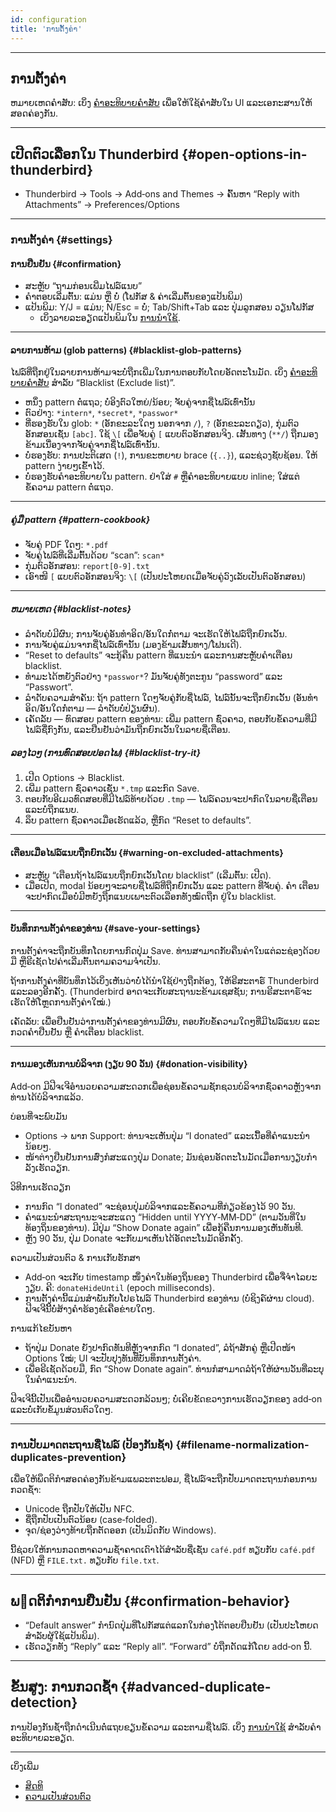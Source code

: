 ```yaml
---
id: configuration
title: 'ການຕັ້ງຄ່າ'
---
```


---

## ການຕັ້ງຄ່າ

ຫມາຍເຫດຄໍາສັບ: ເບິ່ງ [ຄໍາອະທິບາຍຄໍາສັບ](glossary) ເພື່ອໃຫ້ໃຊ້ຄໍາສັບໃນ UI ແລະເອກະສານໃຫ້ສອດຄ່ອງກັນ.

---

## ເປີດຕົວເລືອກໃນ Thunderbird {#open-options-in-thunderbird}

- Thunderbird → Tools → Add‑ons and Themes → ຄົ້ນຫາ “Reply with Attachments” → Preferences/Options

---

### ການຕັ້ງຄ່າ {#settings}

#### ການຢືນຢັນ {#confirmation}

- ສະຫຼັບ “ຖາມກ່ອນເພີ່ມໄຟລ໌ແນບ”
- ຄໍາຕອບເລີ່ມຕົ້ນ: ແມ່ນ ຫຼື ບໍ່ (ໂຟກັສ & ຄ່າເລີ່ມຕົ້ນຂອງແປ້ນພິມ)
- ແປ້ນພິມ: Y/J = ແມ່ນ; N/Esc = ບໍ່; Tab/Shift+Tab ແລະ ປຸ່ມລູກສອນ ວຽນໂຟກັສ
  - ເບິ່ງລາຍລະອຽດແປ້ນພິມໃນ [ການນໍາໃຊ້](usage#keyboard-shortcuts).

---

#### ລາຍການຫ້າມ (glob patterns) {#blacklist-glob-patterns}

ໄຟລ໌ທີ່ຖືກຢູ່ໃນລາຍການຫ້າມຈະບໍ່ຖືກເພີ່ມໃນການຕອບກັບໂດຍອັດຕະໂນມັດ. ເບິ່ງ [ຄໍາອະທິບາຍຄໍາສັບ](glossary) ສຳລັບ “Blacklist (Exclude list)”.

- ຫນຶ່ງ pattern ຕໍ່ແຖວ; ບໍ່ອິງຕົວໃຫຍ່/ນ້ອຍ; ຈັບຄູ່ຈາກຊື່ໄຟລ໌ເທົ່ານັ້ນ
- ຕົວຢ່າງ: `*intern*`, `*secret*`, `*passwor*`
- ທີ່ຮອງຮັບໃນ glob: `*` (ອັກຂະລະໃດໆ ນອກຈາກ `/`), `?` (ອັກຂະລະດຽວ), ກຸ່ມຕົວອັກສອນເຊັ່ນ `[abc]`. ໃຊ້ `\[` ເພື່ອຈັບຄູ່ `[` ແບບຕົວອັກສອນຈິງ. ເສັ້ນທາງ (`**/`) ຖືກມອງຂ້າມເນື່ອງຈາກຈັບຄູ່ຈາກຊື່ໄຟລ໌ເທົ່ານັ້ນ.
- ບໍ່ຮອງຮັບ: ການປະຕິເສດ (`!`), ການຂະຫຍາຍ brace (`{..}`), ແລະຊ່ວງຊັບຊ້ອນ. ໃຫ້ pattern ງ່າຍໆເຂົ້າໄວ້.
- ບໍ່ຮອງຮັບຄໍາອະທິບາຍໃນ pattern. ຢ່າໃສ່ `#` ຫຼືຄໍາອະທິບາຍແບບ inline; ໃສ່ແຕ່ຂໍ້ຄວາມ pattern ຕໍ່ແຖວ.

---

##### ຄູ່ມື pattern {#pattern-cookbook}

- ຈັບຄູ່ PDF ໃດໆ: `*.pdf`
- ຈັບຄູ່ໄຟລ໌ທີ່ເລີ່ມຕົ້ນດ້ວຍ “scan”: `scan*`
- ກຸ່ມຕົວອັກສອນ: `report[0-9].txt`
- ເອົາໜີ `[` ແບບຕົວອັກສອນຈິງ: `\[` (ເປັນປະໂຫຍດເມື່ອຈັບຄູ່ວົງເລັບເປັນຕົວອັກສອນ)

---

##### ຫມາຍເຫດ {#blacklist-notes}

- ລໍາດັບບໍ່ມີຜົນ; ການຈັບຄູ່ອັນທໍາອິດ/ອັນໃດກໍ່ຕາມ ຈະເຮັດໃຫ້ໄຟລ໌ຖືກຍົກເວັ້ນ.
- ການຈັບຄູ່ແມ່ນຈາກຊື່ໄຟລ໌ເທົ່ານັ້ນ (ມອງຂ້າມເສັ້ນທາງ/ໂຟນເດີ).
- “Reset to defaults” ຈະກູ້ຄືນ pattern ທີ່ແນະນໍາ ແລະການສະຫຼັບຄໍາເຕືອນ blacklist.
- ທໍາມະໄດ້ຫຍັງຕົວຢ່າງ `*passwor*`? ມັນຈັບຄູ່ທັງຕະກູນ “password” ແລະ “Passwort”.
- ລໍາດັບຄວາມສໍາຄັນ: ຖ້າ pattern ໃດໆຈັບຄູ່ກັບຊື່ໄຟລ໌, ໄຟລ໌ນັ້ນຈະຖືກຍົກເວັ້ນ (ອັນທໍາອິດ/ອັນໃດກໍ່ຕາມ — ລໍາດັບບໍ່ປ່ຽນຜົນ).
- ເຄັດລັບ — ທົດສອບ pattern ຂອງທ່ານ: ເພີ່ມ pattern ຊົ່ວຄາວ, ຕອບກັບຂໍ້ຄວາມທີ່ມີໄຟລ໌ຊື່ກົງກັນ, ແລະຢືນຢັນວ່າມັນຖືກຍົກເວັ້ນໃນລາຍຊື່ເຕືອນ.

##### ລອງໄວໆ (ການທົດສອບປອດໄພ) {#blacklist-try-it}

1. ເປີດ Options → Blacklist.
2. ເພີ່ມ pattern ຊົ່ວຄາວເຊັ່ນ `*.tmp` ແລະກົດ Save.
3. ຕອບກັບອີເມວທົດສອບທີ່ມີໄຟລ໌ທ້າຍດ້ວຍ `.tmp` — ໄຟລ໌ຄວນຈະປາກົດໃນລາຍຊື່ເຕືອນ ແລະບໍ່ຖືກແນບ.
4. ລຶບ pattern ຊົ່ວຄາວເມື່ອເຮັດແລ້ວ, ຫຼືກົດ “Reset to defaults”.

---

#### ເຕືອນເມື່ອໄຟລ໌ແນບຖືກຍົກເວັ້ນ {#warning-on-excluded-attachments}

- ສະຫຼັບ “ເຕືອນຖ້າໄຟລ໌ແນບຖືກຍົກເວັ້ນໂດຍ blacklist” (ເລີ່ມຕົ້ນ: ເປີດ).
- ເມື່ອເປີດ, modal ນ້ອຍໆຈະລາຍຊື່ໄຟລ໌ທີ່ຖືກຍົກເວັ້ນ ແລະ pattern ທີ່ຈັບຄູ່. ຄໍາ
  ເຕືອນຈະປາກົດເມື່ອບໍ່ມີຫຍັງຖືກແນບເພາະຕົວເລືອກທັງໝົດຖືກ
  ຢູ່ໃນ blacklist.

---

#### ບັນທຶກການຕັ້ງຄ່າຂອງທ່ານ {#save-your-settings}

ການຕັ້ງຄ່າຈະຖືກບັນທຶກໂດຍການກົດປຸ່ມ Save. ທ່ານສາມາດກັບຄືນຄ່າໃນແຕ່ລະຊ່ອງດ້ວຍມື ຫຼືຣີເຊັດໄປຄ່າເລີ່ມຕົ້ນຕາມຄວາມຈໍາເປັນ.

ຖ້າການຕັ້ງຄ່າທີ່ບັນທຶກໄວ້ເບິ່ງເຫັນວ່າບໍ່ໄດ້ນໍາໃຊ້ຢ່າງຖືກຕ້ອງ, ໃຫ້ຣີສະຕາຣ໌ Thunderbird ແລະລອງອີກຄັ້ງ. (Thunderbird ອາດຈະເກັບສະຖານະຂ້າມເຊສຊັນ; ການຣີສະຕາຣ໌ຈະເຮັດໃຫ້ໂຫຼດການຕັ້ງຄ່າໃໝ່.)

ເຄັດລັບ: ເພື່ອຢືນຢັນວ່າການຕັ້ງຄ່າຂອງທ່ານມີຜົນ, ຕອບກັບຂໍ້ຄວາມໃດໆທີ່ມີໄຟລ໌ແນບ ແລະກວດຄໍາຢືນຢັນ ຫຼື ຄໍາເຕືອນ blacklist.

---

#### ການມອງເຫັນການບໍລິຈາກ (ງຽບ 90 ວັນ) {#donation-visibility}

Add‑on ມີຟີຈເຈີອໍານວຍຄວາມສະດວກເພື່ອຊ່ອນຂໍ້ຄວາມຊັກຊວນບໍລິຈາກຊົ່ວຄາວຫຼັງຈາກທ່ານໄດ້ບໍລິຈາກແລ້ວ.

ບ່ອນທີ່ຈະພົບມັນ

- Options → ພາກ Support: ທ່ານຈະເຫັນປຸ່ມ “I donated” ແລະເນື້ອທີ່ຄໍາແນະນໍານ້ອຍໆ.
- ໜ້າຕ່າງຢືນຢັນການສົ່ງກໍສະແດງປຸ່ມ Donate; ມັນຊ່ອນອັດຕະໂນມັດເມື່ອການງຽບກໍາລັງເຮັດວຽກ.

ວິທີການເຮັດວຽກ

- ການກົດ “I donated” ຈະຊ່ອນປຸ່ມບໍລິຈາກແລະຂໍ້ຄວາມທີ່ກ່ຽວຂ້ອງໄວ້ 90 ວັນ.
- ຄໍາແນະນໍາສະຖານະຈະສະແດງ “Hidden until YYYY‑MM‑DD” (ຕາມວັນທີ່ໃນທ້ອງຖິ່ນຂອງທ່ານ). ມີປຸ່ມ “Show Donate again” ເພື່ອກູ້ຄືນການມອງເຫັນທັນທີ.
- ຫຼັງ 90 ວັນ, ປຸ່ມ Donate ຈະກັບມາເຫັນໄດ້ອັດຕະໂນມັດອີກຄັ້ງ.

ຄວາມເປັນສ່ວນຕົວ & ການເກັບຮັກສາ

- Add‑on ຈະເກັບ timestamp ໜຶ່ງຄ່າໃນທ້ອງຖິ່ນຂອງ Thunderbird ເພື່ອຈື່ຈໍາໄລຍະງຽບ. ຄີ: `donateHideUntil` (epoch milliseconds).
- ການຕັ້ງຄ່ານີ້ແມ່ນສໍາພັນກັບໂປຣໄຟລ໌ Thunderbird ຂອງທ່ານ (ບໍ່ຊິງຄ໌ຜ່ານ cloud). ຟີຈເຈີນີ້ບໍ່ສ້າງຄໍາຮ້ອງຂໍເຄືອຂ່າຍໃດໆ.

ການແກ້ໄຂບັນຫາ

- ຖ້າປຸ່ມ Donate ຍັງປາກົດທັນທີຫຼັງຈາກກົດ “I donated”, ລໍຖ້າສັກຄູ່ ຫຼືເປີດໜ້າ Options ໃໝ່; UI ຈະປັບປຸງທັນທີ່ບັນທຶກການຕັ້ງຄ່າ.
- ເພື່ອຣີເຊັດດ້ວຍມື, ກົດ “Show Donate again”. ທ່ານກໍສາມາດລໍຖ້າໃຫ້ຜ່ານວັນທີ່ລະບຸໃນຄໍາແນະນໍາ.

ຟີຈເຈີນີ້ເປັນເພື່ອອໍານວຍຄວາມສະດວກລ້ວນໆ; ບໍ່ເຄີຍຂັດຂວາງການເຮັດວຽກຂອງ add‑on ແລະບໍ່ເກັບຂໍ້ມູນສ່ວນຕົວໃດໆ.

---

### ການປັບມາດຕະຖານຊື່ໄຟລ໌ (ປ້ອງກັນຊ້ໍາ) {#filename-normalization-duplicates-prevention}

ເພື່ອໃຫ້ພຶດຕິກໍາສອດຄ່ອງກັນຂ້າມແພລະຕະຟອມ, ຊື່ໄຟລ໌ຈະຖືກປັບມາດຕະຖານກ່ອນການກວດຊ້ໍາ:

- Unicode ຖືກປັບໃຫ້ເປັນ NFC.
- ຊື່ຖືກປັບເປັນຕົວນ້ອຍ (case‑folded).
- ຈຸດ/ຊ່ອງວ່າງທ້າຍຖືກຕັດອອກ (ເປັນມິດກັບ Windows).

ນີ້ຊ່ວຍໃຫ້ການກວດຫາຄວາມຊ້ໍາຄາດເດົາໄດ້ສໍາລັບຊື່ເຊັ່ນ `café.pdf` ທຽບກັບ `café.pdf` (NFD) ຫຼື `FILE.txt.` ທຽບກັບ `file.txt`.

---

## ພ຤ດຕິກໍາການຢືນຢັນ {#confirmation-behavior}

- “Default answer” ກໍານົດປຸ່ມທີ່ໂຟກັສແຕ່ແລກໃນກ່ອງໂຕ້ຕອບຢືນຢັນ (ເປັນປະໂຫຍດສໍາລັບຜູ້ໃຊ້ແປ້ນພິມ).
- ເຮັດວຽກທັງ “Reply” ແລະ “Reply all”. “Forward” ບໍ່ຖືກດັດແກ້ໂດຍ add‑on ນີ້.

---

## ຂັ້ນສູງ: ການກວດຊ້ໍາ {#advanced-duplicate-detection}

ການປ້ອງກັນຊ້ໍາຖືກດໍາເນີນຕໍ່ແຖບຂຽນຂໍ້ຄວາມ ແລະຕາມຊື່ໄຟລ໌. ເບິ່ງ [ການນໍາໃຊ້](usage#behavior-details) ສໍາລັບຄໍາອະທິບາຍລະອຽດ.

---

ເບິ່ງເພີ່ມ

- [ສິດທິ](permissions)
- [ຄວາມເປັນສ່ວນຕົວ](privacy)

